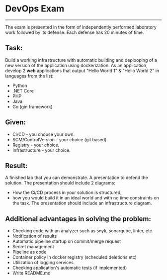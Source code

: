 # DevOps Exam
***

The exam is presented in the form of independently performed laboratory work followed by its defense. Each defense has 20 minutes of time.

## Task:

Build a working infrastructure with automatic building and deplooping of a new version of the application using dockerization. As an application, develop 2 **web** applications that output "Hello World 1" & "Hello World 2" in languages from the list:

- Python
- .NET Core
- PHP
- Java
- Go (gin framework)

## Given:

- Ci/CD - you choose your own.
- SCM/ControlVersion - your choice (git based).
- Registry - your choice.
- Infrastructure - your choice.

## Result:

A finished lab that you can demonstrate. A presentation to defend the solution. The presentation should include 2 diagrams:

- How the Ci/CD process in your solution is structured,
- how you would build it in an ideal world and with no time constraints on the task. The presentation should include an infrastructure diagram.

## Additional advantages in solving the problem:

- Checking code with an analyzer such as snyk, sonarqube, linter, etc.
- Notification of results
- Automatic pipeline startup on commit/merge request
- Secret management
- Pipeline as code
- Container policy in docker registry (scheduled deletions etc)
- Utilization of logging services
- Checking application's automatic tests (if implemented)
- Write README.md
